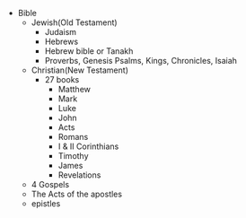 - Bible
  - Jewish(Old Testament)
    - Judaism
    - Hebrews
    - Hebrew bible or Tanakh
    - Proverbs, Genesis Psalms, Kings, Chronicles, Isaiah
  - Christian(New Testament)
    - 27 books
      - Matthew
      - Mark
      - Luke
      - John
      - Acts
      - Romans
      - I & II Corinthians
      - Timothy
      - James
      - Revelations
  - 4 Gospels
  - The Acts of the apostles
  - epistles
